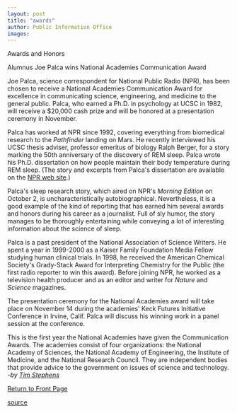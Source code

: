 ```yaml
---
layout: post
title: "awards"
author: Public Information Office
images:
---
```


Awards and Honors

Alumnus Joe Palca wins National Academies Communication Award  

Joe Palca, science correspondent for National Public Radio (NPR), has been chosen to receive a National Academies Communication Award for excellence in communicating science, engineering, and medicine to the general public. Palca, who earned a Ph.D. in psychology at UCSC in 1982, will receive a $20,000 cash prize and will be honored at a presentation ceremony in November.   

Palca has worked at NPR since 1992, covering everything from biomedical research to the _Pathfinder_ landing on Mars. He recently interviewed his UCSC thesis adviser, professor emeritus of biology Ralph Berger, for a story marking the 50th anniversary of the discovery of REM sleep. Palca wrote his Ph.D. dissertation on how people maintain their body temperature during REM sleep. (The story and excerpts from Palca's dissertation are available on the [NPR web site][1].)

Palca's sleep research story, which aired on NPR's _Morning Edition_ on October 2, is uncharacteristically autobiographical. Nevertheless, it is a good example of the kind of reporting that has earned him several awards and honors during his career as a journalist. Full of sly humor, the story manages to be thoroughly entertaining while conveying a lot of interesting information about the science of sleep.  

Palca is a past president of the National Association of Science Writers. He spent a year in 1999-2000 as a Kaiser Family Foundation Media Fellow studying human clinical trials. In 1998, he received the American Chemical Society's Grady-Stack Award for Interpreting Chemistry for the Public (the first radio reporter to win this award). Before joining NPR, he worked as a television health producer and as an editor and writer for _Nature_ and _Science_ magazines.   

The presentation ceremony for the National Academies award will take place on November 14 during the academies' Keck Futures Initiative Conference in Irvine, Calif. Palca will discuss his winning work in a panel session at the conference.   

This is the first year the National Academies have given the Communication Awards. The academies consist of four organizations: the National Academy of Sciences, the National Academy of Engineering, the Institute of Medicine, and the National Research Council. They are independent bodies that provide advice to the government on issues of science and technology.  
_-by [Tim Stephens][2]_

[Return to Front Page][3]

[1]: http://www.npr.org/features/feature.php?wfId=1452236
[2]: mailto:stephens@ucsc.edu
[3]: http://currents.ucsc.edu/

[source](http://www1.ucsc.edu/currents/03-04/10-06/awards.html "Permalink to awards")

